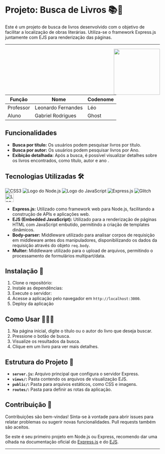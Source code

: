 # Projeto: Busca de Livros 📚🔎

Este é um projeto de busca de livros desenvolvido com o objetivo de facilitar a localização de obras literárias. Utiliza-se o framework Express.js juntamente com EJS para renderização das páginas.

------------------------------

<img align="right" height="150px" src="https://media4.giphy.com/media/v1.Y2lk PTc5MGI3NjExd2VycTI3dzRyOWgxd2FvdzRlaHZyb2tpemU1ZHZnaDd0NWdscTBzNyZlcD12MV9pbnRlcm5hbF9naWZfYnlfaWQmY3Q9cw/utfeiHQ7CcpyRtXla6/giphy.gif">

| Função | Nome | Codenome |
|--------|------|----------|
| Professor | Leonardo Fernandes | Léo |
| Aluno | Gabriel Rodrigues | Ghost |




## Funcionalidades

- **Busca por título:** Os usuários podem pesquisar livros por título.
- **Busca por autor:** Os usuários podem pesquisar livros por Ano.
- **Exibição detalhada:** Após a busca, é possível visualizar detalhes sobre os livros encontrados, como título, autor e ano .

## Tecnologias Utilizadas 🛠


![CSS3](https://img.shields.io/badge/css3-%231572B6.svg?style=for-the-badge&logo=css3&logoColor=white)
![Logo do Node.js](https://img.shields.io/badge/Node.js-2B8244?style=for-the-badge&logo=node.js&logoColor=white)
![Logo do JavaScript](https://img.shields.io/badge/JavaScript-323330?style=for-the-badge&logo=javascript&logoColor=F7DF1E)
![Express.js](https://img.shields.io/badge/express.js-%23404d59.svg?style=for-the-badge&logo=express&logoColor=%2361DAFB)
![Glitch](https://img.shields.io/badge/glitch-%233333FF.svg?style=for-the-badge&logo=glitch&logoColor=white)
<img src="https://www2.ifal.edu.br/acesso-a-sistemas/logo2.png/@@images/image.png" alt="Logo do Ifal" style="width:auto; height:28px;"/>

- **Express.js:** Utilizado como framework web para Node.js, facilitando a construção de APIs e aplicações web.
- **EJS (Embedded JavaScript):** Utilizado para a renderização de páginas HTML com JavaScript embutido, permitindo a criação de templates dinâmicos.
- **Body-parser:** Middleware utilizado para analisar corpos de requisição em middleware antes dos manipuladores, disponibilizando os dados da requisição através do objeto `req.body`.
- **Multer:** Middleware utilizado para o upload de arquivos, permitindo o processamento de formulários multipart/data.

## Instalação 🔄

1. Clone o repositório:
2. Instale as dependências:
3. Execute o servidor:
4. Acesse a aplicação pelo navegador em `http://localhost:3000`.
5. Deploy da aplicação 


## Como Usar 🙋🏻‍♂️

1. Na página inicial, digite o título ou o autor do livro que deseja buscar.
2. Pressione o botão de busca.
3. Visualize os resultados da busca.
4. Clique em um livro para ver mais detalhes.

## Estrutura do Projeto 📝

- **`server.js`:** Arquivo principal que configura o servidor Express.
- **`views/`:** Pasta contendo os arquivos de visualização EJS.
- **`public/`:** Pasta para arquivos estáticos, como CSS e imagens.
- **`routes/`:** Pasta para definir as rotas da aplicação.

## Contribuição 📌

Contribuições são bem-vindas! Sinta-se à vontade para abrir issues para relatar problemas ou sugerir novas funcionalidades. Pull requests também são aceitos.

Se este é seu primeiro projeto em Node.js ou Express, recomendo dar uma olhada na documentação oficial do [Express.js](https://expressjs.com/) e do [EJS](https://ejs.co/).

-------------------------






